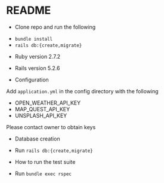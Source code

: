 # README

* Clone repo and run the following
- `bundle install`
- `rails db:{create,migrate}`

* Ruby version 2.7.2
- Rails version 5.2.6

* Configuration

Add `application.yml` in the config directory with the following

- OPEN_WEATHER_API_KEY
- MAP_QUEST_API_KEY
- UNSPLASH_API_KEY

Please contact owner to obtain keys

* Database creation

- Run `rails db:{create,migrate}`

* How to run the test suite

- Run `bundle exec rspec`
